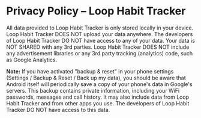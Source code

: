 # Privacy Policy &ndash; Loop Habit Tracker

All data provided to Loop Habit Tracker is only stored locally in your device.
Loop Habit Tracker DOES NOT upload your data anywhere. The developers of Loop
Habit Tracker DO NOT have access to any of your data. Your data is NOT SHARED
with any 3rd parties. Loop Habit Tracker DOES NOT include any advertisement
libraries or any 3rd party tracking (analytics) code, such as Google Analytics.

**Note:** If you have activated "backup & reset" in your phone settings
(Settings / Backup & Reset / Back up my data), you should be aware that Android
itself will periodically save a copy of your phone's data in Google's servers.
This backup contains private information, including your WiFi passwords,
messages and call history. It may also include data from Loop Habit Tracker and
from other apps you use. The developers of Loop Habit Tracker DO NOT have
access to this data.
